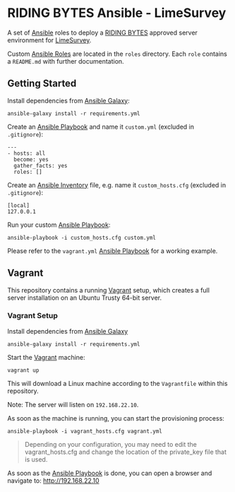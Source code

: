 # RIDING BYTES Ansible - LimeSurvey

A set of [Ansible][4] roles to deploy a [RIDING BYTES][1] approved server
environment for [LimeSurvey][2].

Custom [Ansible Roles][6] are located in the `roles` directory. Each `role`
contains a `README.md` with further documentation.


## Getting Started

Install dependencies from [Ansible Galaxy][2]:

    ansible-galaxy install -r requirements.yml

Create an [Ansible Playbook][5] and name it `custom.yml` (excluded in `.gitignore`):

    ---
    - hosts: all
      become: yes
      gather_facts: yes
      roles: []

Create an [Ansible Inventory][8] file, e.g. name it `custom_hosts.cfg` (excluded
in `.gitignore`):

    [local]
    127.0.0.1

Run your custom [Ansible Playbook][5]:

    ansible-playbook -i custom_hosts.cfg custom.yml

Please refer to the `vagrant.yml` [Ansible Playbook][5] for a working example.


## Vagrant

This repository contains a running [Vagrant][3] setup, which creates a full
server installation on an Ubuntu Trusty 64-bit server.


### Vagrant Setup

Install dependencies from [Ansible Galaxy][2]

    ansible-galaxy install -r requirements.yml

Start the [Vagrant][3] machine:

    vagrant up

This will download a Linux machine according to the `Vagrantfile` within this
repository.

Note: The server will listen on `192.168.22.10`.

As soon as the machine is running, you can start the provisioning process:

    ansible-playbook -i vagrant_hosts.cfg vagrant.yml

> Depending on your configuration, you may need to edit the vagrant_hosts.cfg
> and change the location of the private_key file that is used.

As soon as the [Ansible Playbook][5] is done, you can open a browser and
navigate to: http://192.168.22.10



[1]: http://ridingbytes.com "RIDING BYTES"
[2]: https://limesurvey.org "LimeSurvey"
[3]: https://www.vagrantup.com/docs/getting-started/ "Vagrant"
[4]: https://www.ansible.com "Ansible"
[5]: https://docs.ansible.com/ansible/playbooks.html "Ansible Playbook"
[6]: https://docs.ansible.com/ansible/playbooks_roles.html "Ansible Roles"
[7]: https://galaxy.ansible.com "Ansible Galaxy"
[8]: https://docs.ansible.com/ansible/intro_inventory.html "Ansible Inventory"
